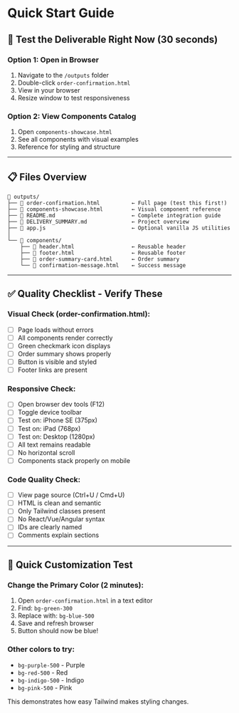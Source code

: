 # Quick Start Guide

## 🚀 Test the Deliverable Right Now (30 seconds)

### Option 1: Open in Browser
1. Navigate to the `/outputs` folder
2. Double-click `order-confirmation.html`
3. View in your browser
4. Resize window to test responsiveness

### Option 2: View Components Catalog
1. Open `components-showcase.html`
2. See all components with visual examples
3. Reference for styling and structure

---

## 📋 Files Overview

```
📁 outputs/
├── 📄 order-confirmation.html          ← Full page (test this first!)
├── 📄 components-showcase.html         ← Visual component reference
├── 📄 README.md                        ← Complete integration guide
├── 📄 DELIVERY_SUMMARY.md              ← Project overview
├── 📄 app.js                           ← Optional vanilla JS utilities
│
└── 📁 components/
    ├── 📄 header.html                  ← Reusable header
    ├── 📄 footer.html                  ← Reusable footer
    ├── 📄 order-summary-card.html      ← Order summary
    └── 📄 confirmation-message.html    ← Success message
```

---

## ✅ Quality Checklist - Verify These

### Visual Check (order-confirmation.html):
- [ ] Page loads without errors
- [ ] All components render correctly
- [ ] Green checkmark icon displays
- [ ] Order summary shows properly
- [ ] Button is visible and styled
- [ ] Footer links are present

### Responsive Check:
- [ ] Open browser dev tools (F12)
- [ ] Toggle device toolbar
- [ ] Test on: iPhone SE (375px)
- [ ] Test on: iPad (768px)
- [ ] Test on: Desktop (1280px)
- [ ] All text remains readable
- [ ] No horizontal scroll
- [ ] Components stack properly on mobile

### Code Quality Check:
- [ ] View page source (Ctrl+U / Cmd+U)
- [ ] HTML is clean and semantic
- [ ] Only Tailwind classes present
- [ ] No React/Vue/Angular syntax
- [ ] IDs are clearly named
- [ ] Comments explain sections

---

## 🔧 Quick Customization Test

### Change the Primary Color (2 minutes):

1. Open `order-confirmation.html` in a text editor
2. Find: `bg-green-300`
3. Replace with: `bg-blue-500`
4. Save and refresh browser
5. Button should now be blue!

### Other colors to try:
- `bg-purple-500` - Purple
- `bg-red-500` - Red  
- `bg-indigo-500` - Indigo
- `bg-pink-500` - Pink

This demonstrates how easy Tailwind makes styling changes.

